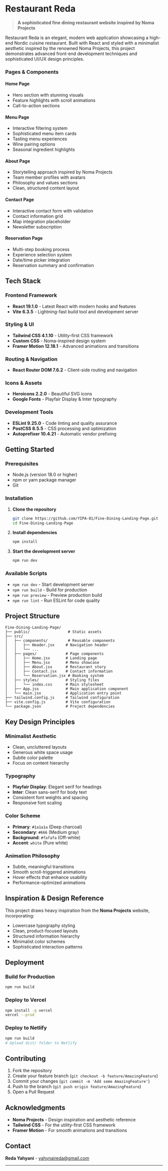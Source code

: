 # Restaurant Reda

> **A sophisticated fine dining restaurant website inspired by Noma Projects**

Restaurant Reda is an elegant, modern web application showcasing a high-end Nordic cuisine restaurant. Built with React and styled with a minimalist aesthetic inspired by the renowned Noma Projects, this project demonstrates advanced front-end development techniques and sophisticated UI/UX design principles.


### **Pages & Components**

#### **Home Page**
- Hero section with stunning visuals
- Feature highlights with scroll animations
- Call-to-action sections

#### **Menu Page**
- Interactive filtering system
- Sophisticated menu item cards
- Tasting menu experiences
- Wine pairing options
- Seasonal ingredient highlights

#### **About Page**
- Storytelling approach inspired by Noma Projects
- Team member profiles with avatars
- Philosophy and values sections
- Clean, structured content layout

#### **Contact Page**
- Interactive contact form with validation
- Contact information grid
- Map integration placeholder
- Newsletter subscription

#### **Reservation Page**
- Multi-step booking process
- Experience selection system
- Date/time picker integration
- Reservation summary and confirmation

## Tech Stack

### **Frontend Framework**
- **React 19.1.0** - Latest React with modern hooks and features
- **Vite 6.3.5** - Lightning-fast build tool and development server

### **Styling & UI**
- **Tailwind CSS 4.1.10** - Utility-first CSS framework
- **Custom CSS** - Noma-inspired design system
- **Framer Motion 12.18.1** - Advanced animations and transitions

### **Routing & Navigation**
- **React Router DOM 7.6.2** - Client-side routing and navigation

### **Icons & Assets**
- **Heroicons 2.2.0** - Beautiful SVG icons
- **Google Fonts** - Playfair Display & Inter typography

### **Development Tools**
- **ESLint 9.25.0** - Code linting and quality assurance
- **PostCSS 8.5.5** - CSS processing and optimization
- **Autoprefixer 10.4.21** - Automatic vendor prefixing

## Getting Started

### **Prerequisites**
- Node.js (version 18.0 or higher)
- npm or yarn package manager
- Git

### **Installation**

1. **Clone the repository**
   ```bash
   git clone https://github.com/YIPA-01/Fine-Dining-Landing-Page.git
   cd Fine-Dining-Landing-Page
   ```

2. **Install dependencies**
   ```bash
   npm install
   ```

3. **Start the development server**
   ```bash
   npm run dev
   ```

### **Available Scripts**

- `npm run dev` - Start development server
- `npm run build` - Build for production
- `npm run preview` - Preview production build
- `npm run lint` - Run ESLint for code quality

## Project Structure

```
Fine-Dining-Landing-Page/
├── public/                 # Static assets
├── src/
│   ├── components/         # Reusable components
│   │   ├── Header.jsx     # Navigation header
│   │   └── ...
│   ├── pages/             # Page components
│   │   ├── Home.jsx       # Landing page
│   │   ├── Menu.jsx       # Menu showcase
│   │   ├── About.jsx      # Restaurant story
│   │   ├── Contact.jsx    # Contact information
│   │   └── Reservation.jsx # Booking system
│   ├── styles/            # Styling files
│   │   └── index.css      # Main stylesheet
│   ├── App.jsx            # Main application component
│   └── main.jsx           # Application entry point
├── tailwind.config.js     # Tailwind configuration
├── vite.config.js         # Vite configuration
└── package.json           # Project dependencies
```

## Key Design Principles

### **Minimalist Aesthetic**
- Clean, uncluttered layouts
- Generous white space usage
- Subtle color palette
- Focus on content hierarchy

### **Typography**
- **Playfair Display**: Elegant serif for headings
- **Inter**: Clean sans-serif for body text
- Consistent font weights and spacing
- Responsive font scaling

### **Color Scheme**
- **Primary**: `#1a1a1a` (Deep charcoal)
- **Secondary**: `#666` (Medium gray)
- **Background**: `#fafafa` (Off-white)
- **Accent**: `white` (Pure white)

### **Animation Philosophy**
- Subtle, meaningful transitions
- Smooth scroll-triggered animations
- Hover effects that enhance usability
- Performance-optimized animations

## Inspiration & Design Reference

This project draws heavy inspiration from the **Noma Projects** website, incorporating:
- Lowercase typography styling
- Clean, product-focused layouts
- Structured information hierarchy
- Minimalist color schemes
- Sophisticated interaction patterns

## Deployment

### **Build for Production**
```bash
npm run build
```

### **Deploy to Vercel**
```bash
npm install -g vercel
vercel --prod
```

### **Deploy to Netlify**
```bash
npm run build
# Upload dist/ folder to Netlify
```

## Contributing

1. Fork the repository
2. Create your feature branch (`git checkout -b feature/AmazingFeature`)
3. Commit your changes (`git commit -m 'Add some AmazingFeature'`)
4. Push to the branch (`git push origin feature/AmazingFeature`)
5. Open a Pull Request


## Acknowledgments

- **Noma Projects** - Design inspiration and aesthetic reference
- **Tailwind CSS** - For the utility-first CSS framework
- **Framer Motion** - For smooth animations and transitions

## Contact

**Reda Yahyani** - yahynaireda@gmail.com

---


